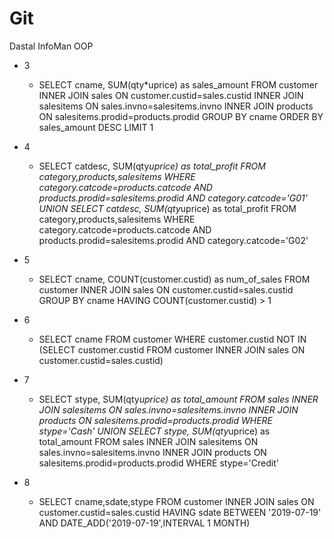 # Git
Dastal InfoMan OOP

- 3
  - SELECT cname, SUM(qty*uprice) as sales_amount FROM customer INNER JOIN sales ON customer.custid=sales.custid INNER JOIN salesitems ON sales.invno=salesitems.invno INNER JOIN products ON salesitems.prodid=products.prodid GROUP BY cname ORDER BY sales_amount DESC LIMIT 1
- 4
  - SELECT catdesc, SUM(qty*uprice) as total_profit FROM category,products,salesitems WHERE category.catcode=products.catcode AND products.prodid=salesitems.prodid AND category.catcode='G01'
UNION
SELECT catdesc, SUM(qty*uprice) as total_profit FROM category,products,salesitems WHERE category.catcode=products.catcode AND products.prodid=salesitems.prodid AND category.catcode='G02'

- 5
  - SELECT cname, COUNT(customer.custid) as num_of_sales FROM customer INNER JOIN sales ON customer.custid=sales.custid GROUP BY cname HAVING COUNT(customer.custid) > 1
  
- 6
  - SELECT cname FROM customer WHERE customer.custid NOT IN (SELECT customer.custid FROM customer INNER JOIN sales ON customer.custid=sales.custid)
  
- 7 
  - SELECT stype, SUM(qty*uprice) as total_amount 
FROM sales 
INNER JOIN salesitems ON sales.invno=salesitems.invno
INNER JOIN products ON salesitems.prodid=products.prodid  WHERE stype='Cash'
UNION
SELECT stype, SUM(qty*uprice) as total_amount 
FROM sales 
INNER JOIN salesitems ON sales.invno=salesitems.invno
INNER JOIN products ON salesitems.prodid=products.prodid  WHERE stype='Credit'

- 8
  - SELECT cname,sdate,stype 
FROM customer 
INNER JOIN sales ON customer.custid=sales.custid
HAVING sdate BETWEEN '2019-07-19' AND DATE_ADD('2019-07-19',INTERVAL 1 MONTH)
